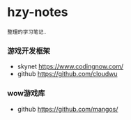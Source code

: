 # hzy-notes
    整理的学习笔记.

### 游戏开发框架 
* skynet https://www.codingnow.com/ 
* github https://github.com/cloudwu

### wow游戏库
* github https://github.com/mangos/
